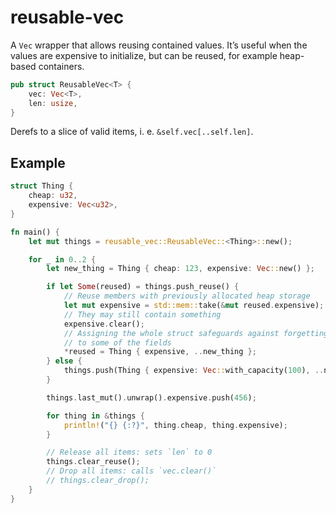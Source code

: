 # reusable-vec

A `Vec` wrapper that allows reusing contained values.
It’s useful when the values are expensive to initialize, but can be reused, for example heap-based containers.

```rust
pub struct ReusableVec<T> {
    vec: Vec<T>,
    len: usize,
}
```

Derefs to a slice of valid items, i. e. `&self.vec[..self.len]`.

## Example

```rust
struct Thing {
    cheap: u32,
    expensive: Vec<u32>,
}

fn main() {
    let mut things = reusable_vec::ReusableVec::<Thing>::new();

    for _ in 0..2 {
        let new_thing = Thing { cheap: 123, expensive: Vec::new() };

        if let Some(reused) = things.push_reuse() {
            // Reuse members with previously allocated heap storage
            let mut expensive = std::mem::take(&mut reused.expensive);
            // They may still contain something
            expensive.clear();
            // Assigning the whole struct safeguards against forgetting to assign new values
            // to some of the fields
            *reused = Thing { expensive, ..new_thing };
        } else {
            things.push(Thing { expensive: Vec::with_capacity(100), ..new_thing });
        }

        things.last_mut().unwrap().expensive.push(456);

        for thing in &things {
            println!("{} {:?}", thing.cheap, thing.expensive);
        }

        // Release all items: sets `len` to 0
        things.clear_reuse();
        // Drop all items: calls `vec.clear()`
        // things.clear_drop();
    }
}
```
